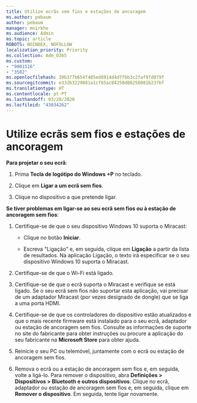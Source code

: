 ```yaml
---
title: Utilize ecrãs sem fios e estações de ancoragem
ms.author: pebaum
author: pebaum
manager: mnirkhe
ms.audience: Admin
ms.topic: article
ROBOTS: NOINDEX, NOFOLLOW
localization_priority: Priority
ms.collection: Adm_O365
ms.custom:
- "9001516"
- "3582"
ms.openlocfilehash: 39b377b654f485ed8914d4d7fbb3c2faf97d079f
ms.sourcegitcommit: e332b3229881a1cf65ac84250d88256081b237bf
ms.translationtype: HT
ms.contentlocale: pt-PT
ms.lasthandoff: 03/28/2020
ms.locfileid: "43034262"
---
```

# <a name="use-wireless-displays-or-docks"></a>Utilize ecrãs sem fios e estações de ancoragem

**Para projetar o seu ecrã**:

1. Prima **Tecla de logótipo do Windows +P** no teclado.

2. Clique em **Ligar a um ecrã sem fios**.

3. Clique no dispositivo a que pretende ligar.

**Se tiver problemas em ligar-se ao seu ecrã sem fios ou à estação de ancoragem sem fios**:

1. Certifique-se de que o seu dispositivo Windows 10 suporta o Miracast: 

    - Clique no botão **Iniciar**.
    
    - Escreva "Ligação" e, em seguida, clique em **Ligação** a partir da lista de resultados. Na aplicação Ligação, o texto irá especificar se o seu dispositivo Windows 10 suporta o Miracast. 

2. Certifique-se de que o Wi-Fi está ligado. 

3. Certifique-se de que o ecrã suporta o Miracast e verifique se está ligado. Se o seu ecrã sem fios não suportar esta aplicação, vai precisar de um adaptador Miracast (por vezes designado de dongle) que se liga a uma porta HDMI.

4. Certifique-se de que os controladores do dispositivo estão atualizados e que o mais recente firmware está instalado para o seu ecrã, adaptador ou estação de ancoragem sem fios. Consulte as informações de suporte no site do fabricante para obter instruções ou procure a aplicação do seu fabricante na **Microsoft Store** para obter ajuda.

5. Reinicie o seu PC ou telemóvel, juntamente com o ecrã ou estação de ancoragem sem fios.

6. Remova o ecrã ou a estação de ancoragem sem fios e, em seguida, volte a ligá-lo. Para remover o dispositivo, abra **Definições > Dispositivos > Bluetooth e outros dispositivos**. Clique no ecrã, adaptador ou estação de ancoragem sem fios e, em seguida, clique em **Remover o dispositivo**. Em seguida, tente ligar novamente.
